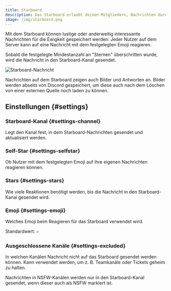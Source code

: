 ```yaml
---
title: Starboard
description: Das Starboard erlaubt deinen Mitgliedern, Nachrichten durch eine Reaktion mit einem einstellbaren Emoji in einen einzigartigen Kanal für immer aufheben zu lassen.
image: /img/starboard.png
---
```


Mit dem Starboard können lustige oder anderweitig interessante Nachrichten für die Ewigkeit gespeichert werden: Jeder Nutzer auf dem Server kann auf eine Nachricht mit dem festgelegten Emoji reagieren.

Sobald die festgelegte Mindestanzahl an "Sternen" überschritten wurde, wird die Nachricht in den Starboard-Kanal gesendet.

![Starboard-Nachricht](/img/starboard.png)

Nachrichten auf dem Starboard zeigen auch Bilder und Antworten an.
Bilder werden abseits von Discord gespeichert, um diese auch nach dem Löschen von einer externen Quelle noch laden zu können.

## Einstellungen {#settings}

### Starboard-Kanal {#settings-channel}

Legt den Kanal fest, in dem Starboard-Nachrichten gesendet und aktualisiert werden.

### Self-Star {#settings-selfstar}

Ob Nutzer mit dem festgelegten Emoji auf ihre eigenen Nachrichten reagieren können.

### Stars {#settings-stars}

Wie viele Reaktionen benötigt werden, bis die Nachricht in den Starboard-Kanal gesendet wird.

### Emoji {#settings-emoji}

Welches Emoji beim Reagieren für das Starboard verwendet wird.

Standardwert: `⭐`

### Ausgeschlossene Kanäle {#settings-excluded}

In welchen Kanälen Nachricht nicht auf das Starboard gesendet werden können. Kann verwendet werden, um z. B. Teamkanäle oder Tickets geheim zu halten.

Nachrichten in NSFW-Kanälen werden nur in den Starboard-Kanal gesendet, wenn dieser auch als NSFW markiert ist.
